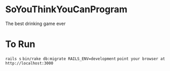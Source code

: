 # SoYouThinkYouCanProgram
The best drinking game ever

# To Run
`rails s`
`bin/rake db:migrate RAILS_ENV=development`
`point your browser at http://localhost:3000`
